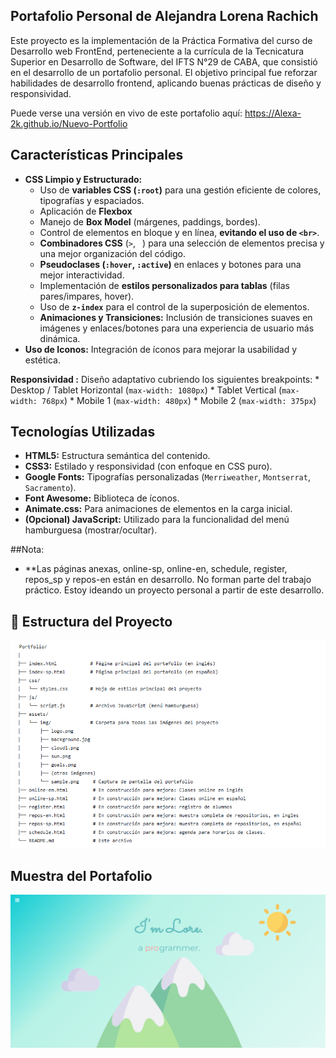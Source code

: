 ## Portafolio Personal de Alejandra Lorena Rachich

Este proyecto es la implementación de la Práctica Formativa del curso de Desarrollo web FrontEnd, perteneciente a la currícula de la Tecnicatura Superior en Desarrollo de Software, del IFTS N°29 de CABA, que consistió en el desarrollo de un portafolio personal. El objetivo principal fue reforzar habilidades de desarrollo frontend, aplicando buenas prácticas de diseño y responsividad.

Puede verse una versión en vivo de este portafolio aquí:
 https://Alexa-2k.github.io/Nuevo-Portfolio
 
 
## Características Principales
* **CSS Limpio y Estructurado:**
    * Uso de **variables CSS (`:root`)** para una gestión eficiente de colores, tipografías y espaciados.
    * Aplicación de **Flexbox** 
    * Manejo de **Box Model** (márgenes, paddings, bordes).
    * Control de elementos en bloque y en línea, **evitando el uso de `<br>`**.
    * **Combinadores CSS** (`>`, ` `) para una selección de elementos precisa y una mejor organización del código.
    * **Pseudoclases (`:hover`, `:active`)** en enlaces y botones para una mejor interactividad.
    * Implementación de **estilos personalizados para tablas** (filas pares/impares, hover).
    * Uso de **`z-index`** para el control de la superposición de elementos.
    * **Animaciones y Transiciones:** Inclusión de transiciones suaves en imágenes y enlaces/botones para una experiencia de usuario más dinámica.
* **Uso de Iconos:** Integración de íconos para mejorar la usabilidad y estética.

**Responsividad :** Diseño adaptativo cubriendo los siguientes breakpoints:
    * Desktop / Tablet Horizontal (`max-width: 1080px`)
    * Tablet Vertical (`max-width: 768px`)
    * Mobile 1 (`max-width: 480px`)
    * Mobile 2 (`max-width: 375px`)
    
## Tecnologías Utilizadas

* **HTML5:** Estructura semántica del contenido.
* **CSS3:** Estilado y responsividad (con enfoque en CSS puro).
* **Google Fonts:** Tipografías personalizadas (`Merriweather`, `Montserrat`, `Sacramento`).
* **Font Awesome:** Biblioteca de íconos.
* **Animate.css:** Para animaciones de elementos en la carga inicial.
* **(Opcional) JavaScript:** Utilizado para la funcionalidad del menú hamburguesa (mostrar/ocultar).

##Nota:
* **Las páginas anexas, online-sp, online-en, schedule, register, repos_sp y repos-en están en desarrollo. No forman parte del trabajo práctico. Estoy ideando un proyecto personal a partir de este desarrollo. 

## 📂 Estructura del Proyecto
![Estructura](assets/images/Estructura.png)


## Muestra del Portafolio

![Muestra del Portafolio](assets/images/sample.png)
